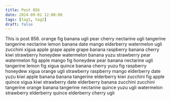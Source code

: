 ```yaml
---
title: Post 856
date: 2024-09-01 12:00:00
tags: [tag1, tag2]
draft: false
---
```

This is post 856.
orange
fig
banana
ugli
pear
cherry
nectarine
ugli
tangerine
tangerine
nectarine
lemon
banana
date
mango
elderberry
watermelon
ugli
zucchini
xigua
apple
grape
apple
grape
banana
raspberry
banana
cherry
kiwi
strawberry
honeydew
watermelon
banana
yuzu
strawberry
pear
watermelon
fig
apple
mango
fig
honeydew
pear
banana
nectarine
ugli
tangerine
lemon
fig
xigua
quince
banana
cherry
yuzu
fig
raspberry
honeydew
xigua
orange
ugli
strawberry
raspberry
mango
elderberry
date
yuzu
kiwi
apple
banana
banana
tangerine
elderberry
kiwi
zucchini
fig
apple
quince
xigua
kiwi
strawberry
date
elderberry
banana
zucchini
zucchini
tangerine
orange
banana
tangerine
nectarine
quince
yuzu
ugli
watermelon
strawberry
elderberry
quince
elderberry
cherry
ugli
